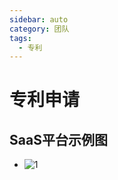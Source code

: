 ```yaml
---
sidebar: auto
category: 团队
tags:
  - 专利 
---
```


# 专利申请

## SaaS平台示例图
* ![1](https://static.aistarfish.com/front-release/file/F2023090714333643800007529.1.png)